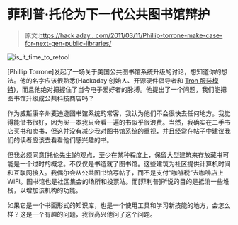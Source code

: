 # 菲利普·托伦为下一代公共图书馆辩护

> 原文:[https://hack aday . com/2011/03/11/Phillip-torrone-make-case-for-next-gen-public-libraries/](https://hackaday.com/2011/03/11/phillip-torrone-makes-case-for-next-gen-public-libraries/)

![](../Images/c3aaec14b8664809a2827208322d1c0f.png "is_it_time_to_retool")

[Phillip Torrone]发起了一场关于美国公共图书馆系统升级的讨论，想知道你的想法。他的名字应该很熟悉(Hackaday 创始人、开源硬件倡导者和 [Tron 服装模特](http://hackaday.com/2010/12/24/tis-the-season-to-decorate-bags-with-el-wire/))，而且他绝对把握住了当今电子爱好者的脉搏。他提出了一个问题，我们能把图书馆升级成公共科技商店吗？

作为威斯康辛州麦迪逊图书馆系统的常客，我认为他们不会很快去任何地方。我觉得能借书很好，因为买一本我只会看一遍的书似乎很浪费。当然，我确实在二手书店买书和卖书，但这并没有减少我对图书馆系统的重视，并且经常在帖子中建议我们的读者应该去看看他们感兴趣的书。

但我必须同意[托伦先生]的观点，至少在某种程度上，保留大型建筑来存放藏书可能是一个过时的概念。不仅仅是书造就了图书馆。这些建筑为社区提供计算机时间和互联网接入。我偶尔会从公共图书馆写帖子，而不是支付“咖啡税”去咖啡店上 WiFi。图书馆也是社区集会的场所和投票站。而[菲利普]所说的目的是抵消一些堆栈，以增加该机构的功能。

如果它是一个书面形式的知识库，也是一个使用工具和学习新技能的地方，会怎么样？这是一个有趣的问题，我很高兴他问了这个问题。